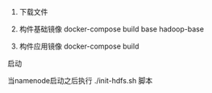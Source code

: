 
1. 下载文件
2. 构件基础镜像
docker-compose build base hadoop-base

3. 构件应用镜像
   docker-compose build


启动

当namenode启动之后执行
./init-hdfs.sh 
脚本

